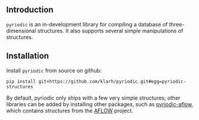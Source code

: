 
## Introduction

`pyriodic` is an in-development library for compiling a database of
three-dimensional structures. It also supports several simple
manipulations of structures.

## Installation

Install `pyriodic` from source on github:

```
pip install git+https://github.com/klarh/pyriodic.git#egg=pyriodic-structures
```

By default, pyriodic only ships with a few very simple structures;
other libraries can be added by installing other packages, such as
[pyriodic-aflow](https://github.com/klarh/pyriodic-aflow), which
contains structures from the [AFLOW](http://aflowlib.org/) project.
